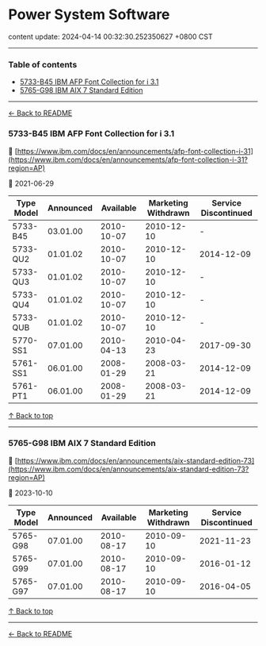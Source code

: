 # Power System Software

content update: 2024-04-14 00:32:30.252350627 +0800 CST

---

### Table of contents


- [5733-B45 IBM AFP Font Collection for i 3.1](#5733-b45-ibm-afp-font-collection-for-i-31)
- [5765-G98 IBM AIX 7 Standard Edition](#5765-g98-ibm-aix-7-standard-edition)

---

[← Back to README](../README.md)





### 5733-B45 IBM AFP Font Collection for i 3.1

🔗 [https://www.ibm.com/docs/en/announcements/afp-font-collection-i-31](https://www.ibm.com/docs/en/announcements/afp-font-collection-i-31?region=AP)

📅 2021-06-29

| Type Model | Announced | Available | Marketing Withdrawn | Service Discontinued |
| --- | --- | --- | --- | --- |
| 5733-B45 | 03.01.00 | 2010-10-07 | 2010-12-10 | - |
| 5733-QU2 | 01.01.02 | 2010-10-07 | 2010-12-10 | 2014-12-09 |
| 5733-QU3 | 01.01.02 | 2010-10-07 | 2010-12-10 | - |
| 5733-QU4 | 01.01.02 | 2010-10-07 | 2010-12-10 | - |
| 5733-QUB | 01.01.02 | 2010-10-07 | 2010-12-10 | - |
| 5770-SS1 | 07.01.00 | 2010-04-13 | 2010-04-23 | 2017-09-30 |
| 5761-SS1 | 06.01.00 | 2008-01-29 | 2008-03-21 | 2014-12-09 |
| 5761-PT1 | 06.01.00 | 2008-01-29 | 2008-03-21 | 2014-12-09 |






[↑ Back to top](#table-of-contents)

---





### 5765-G98 IBM AIX 7 Standard Edition

🔗 [https://www.ibm.com/docs/en/announcements/aix-standard-edition-73](https://www.ibm.com/docs/en/announcements/aix-standard-edition-73?region=AP)

📅 2023-10-10

| Type Model | Announced | Available | Marketing Withdrawn | Service Discontinued |
| --- | --- | --- | --- | --- |
| 5765-G98 | 07.01.00 | 2010-08-17 | 2010-09-10 | 2021-11-23 |
| 5765-G99 | 07.01.00 | 2010-08-17 | 2010-09-10 | 2016-01-12 |
| 5765-G97 | 07.01.00 | 2010-08-17 | 2010-09-10 | 2016-04-05 |






[↑ Back to top](#table-of-contents)

---



[← Back to README](../README.md)
